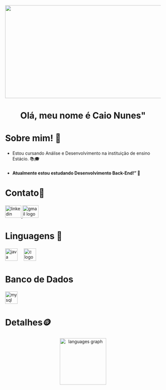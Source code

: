 ###

<div align="center">
  <img width="1000" height="300" src="https://www.bing.com/th/id/OGC.35f5911b6761ecd292e0ee9b8596b69f?pid=1.7&rurl=https%3a%2f%2fcdna.artstation.com%2fp%2fassets%2fimages%2fimages%2f028%2f102%2f058%2foriginal%2fpixel-jeff-matrix-s.gif%3f1593487263&ehk=wecrDtYEC2f6vf4OxT20jxKob709Q37utOLpqoVdGDY%3d"  />
</div>

###

<h1 align="center">Olá, meu nome é Caio Nunes"</h1>

###

<h1 align="left">Sobre mim! 🙂</h1>

###

 * <p align="left">Estou cursando Análise e Desenvolvimento na instituição de ensino Estácio. 📚🎓</p>

###

* <h4 align="left">Atualmente estou estudando Desenvolvimento Back-End!” 🚀</h4>

###

<h5 align="left"></h5>

###

<h1 align="left">Contato📲</h1>

###

<div align="left">
  <a href="www.linkedin.com/in/caio-nunes-3591392b9" target="_blank">
    <img src="https://raw.githubusercontent.com/maurodesouza/profile-readme-generator/master/src/assets/icons/social/linkedin/default.svg" width="52" height="40" alt="linkedin logo"  />
  </a>
  <a href="caiongomes@gmail.com" target="_blank">
    <img src="https://raw.githubusercontent.com/maurodesouza/profile-readme-generator/master/src/assets/icons/social/gmail/default.svg" width="52" height="40" alt="gmail logo"  />
  </a>
</div>

###

<h1 align="left">Linguagens 📔</h1>

###

<div align="left">
  <img src="https://cdn.jsdelivr.net/gh/devicons/devicon/icons/java/java-original.svg" height="40" alt="java logo"  />
  <img width="12" />
  <img src="https://cdn.jsdelivr.net/gh/devicons/devicon/icons/c/c-original.svg" height="40" alt="c logo"  />
</div>

###

<h1 align="left">Banco de Dados</h1>

###

<div align="left">
  <img src="https://cdn.jsdelivr.net/gh/devicons/devicon/icons/mysql/mysql-original-wordmark.svg" height="40" alt="mysql logo"  />
</div>

###

<h1 align="left">Detalhes🪙</h1>

###

<div align="center">
  <img src="https://github-readme-stats.vercel.app/api/top-langs?username=CaioNunesGomesF&locale=en&hide_title=false&layout=compact&card_width=320&langs_count=2&theme=shades-of-purple&hide_border=true&order=2" height="150" alt="languages graph"  />
</div>

